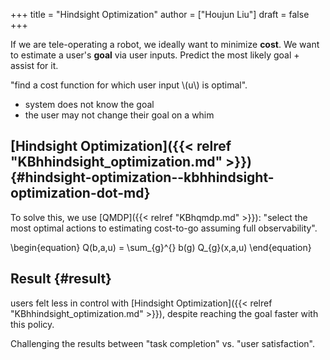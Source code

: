 +++
title = "Hindsight Optimization"
author = ["Houjun Liu"]
draft = false
+++

If we are tele-operating a robot, we ideally want to minimize **cost**. We want to estimate a user's **goal** via user inputs. Predict the most likely goal + assist for it.

"find a cost function for which user input \\(u\\) is optimal".

-   system does not know the goal
-   the user may not change their goal on a whim


## [Hindsight Optimization]({{< relref "KBhhindsight_optimization.md" >}}) {#hindsight-optimization--kbhhindsight-optimization-dot-md}

To solve this, we use [QMDP]({{< relref "KBhqmdp.md" >}}): "select the most optimal actions to estimating cost-to-go assuming full observability".

\begin{equation}
Q(b,a,u) = \sum\_{g}^{} b(g) Q\_{g}(x,a,u)
\end{equation}


## Result {#result}

users felt less in control with [Hindsight Optimization]({{< relref "KBhhindsight_optimization.md" >}}), despite reaching the goal faster with this policy.

Challenging the results between "task completion" vs. "user satisfaction".
